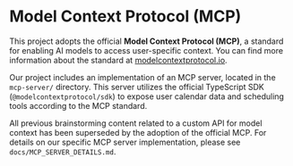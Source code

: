 # Model Context Protocol (MCP)

This project adopts the official **Model Context Protocol (MCP)**, a standard for enabling AI models to access user-specific context. You can find more information about the standard at [modelcontextprotocol.io](https://modelcontextprotocol.io).

Our project includes an implementation of an MCP server, located in the `mcp-server/` directory. This server utilizes the official TypeScript SDK (`@modelcontextprotocol/sdk`) to expose user calendar data and scheduling tools according to the MCP standard.

All previous brainstorming content related to a custom API for model context has been superseded by the adoption of the official MCP. For details on our specific MCP server implementation, please see `docs/MCP_SERVER_DETAILS.md`.
